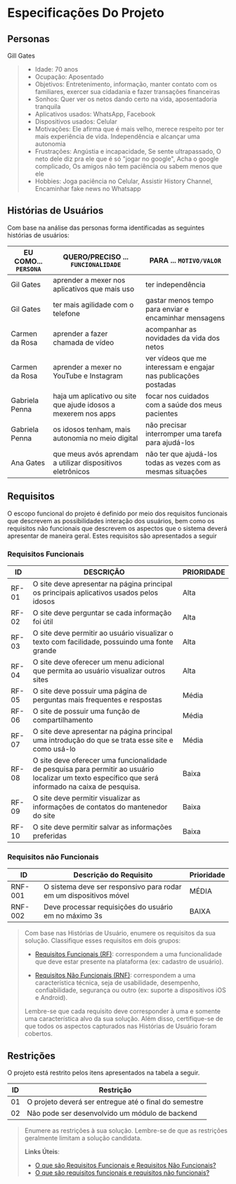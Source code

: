 # Especificações Do Projeto


## Personas

Gill Gates
>- Idade: 
 >70 anos 
>- Ocupação: 
 >Aposentado
>- Objetivos: 
 >Entretenimento, 
 >informação, 
 >manter contato com os familiares, 
 >exercer sua cidadania e fazer transações financeiras
>- Sonhos: 
 >Quer ver os netos dando certo na vida, 
 >aposentadoria tranquila
>- Aplicativos usados: 
 >WhatsApp, 
 >Facebook
>- Dispositivos usados: 
 >Celular
>- Motivações: 
 >Ele afirma que é mais velho, merece respeito por ter mais experiência de vida.
>Independência e alcançar uma autonomia
>- Frustrações:
 >Angústia e incapacidade, 
 >Se sente ultrapassado,
 >O neto dele diz pra ele que é só "jogar no google",
 >Acha o google complicado, 
 >Os amigos não tem paciência ou sabem menos que ele
>- Hobbies: 
 >Joga paciência no Celular,
 >Assistir History Channel,
 >Encaminhar fake news no Whatsapp




## Histórias de Usuários

Com base na análise das personas forma identificadas as seguintes histórias de usuários:

|EU COMO... `PERSONA`| QUERO/PRECISO ... `FUNCIONALIDADE`                             |PARA ... `MOTIVO/VALOR`                                              |
|--------------------|----------------------------------------------------------------|---------------------------------------------------------------------|
|Gil Gates           | aprender a mexer nos aplicativos que mais uso                  | ter independência                                                   |
|Gil Gates           | ter mais agilidade com o telefone                              | gastar menos tempo para enviar e encaminhar mensagens               |
|Carmen da Rosa      | aprender a fazer chamada de vídeo                              | acompanhar as novidades da vida dos netos                           |
|Carmen da Rosa      | aprender a mexer no YouTube e Instagram                        | ver vídeos que me interessam e engajar nas publicações postadas     |
|Gabriela Penna      | haja um aplicativo ou site que ajude idosos a mexerem nos apps |  focar nos cuidados com a saúde dos meus pacientes                  |
|Gabriela Penna      | os idosos tenham, mais autonomia no meio digital               |  não precisar interromper uma tarefa para ajudá-los                 |
|Ana Gates           | que meus avós aprendam a utilizar dispositivos eletrônicos     |  não ter que ajudá-los todas as vezes com as mesmas situações       |



## Requisitos

O escopo funcional do projeto é definido por meio dos requisitos funcionais que descrevem as possibilidades interação dos usuários, bem como os requisitos não funcionais que descrevem os aspectos que o sistema deverá apresentar de maneira geral. Estes requisitos são apresentados a seguir

### Requisitos Funcionais

|  ID  | DESCRIÇÃO                                                                                                                                        |PRIORIDADE |
|------|----------------------------------------------------------------------------------------------------------------------------------------------------|------|
|RF-01 |O site deve apresentar na página principal os principais aplicativos usados pelos idosos                                                            |Alta  | 
|RF-02 |O site deve perguntar se cada informação foi útil                                                                                                   |Alta  |
|RF-03 |O site deve permitir ao usuário visualizar o texto com facilidade, possuindo uma fonte grande                                                       |Alta  |
|RF-04 |O site deve oferecer um menu adicional que permita ao usuário visualizar outros sites                                                               |Alta  |
|RF-05 |O site deve possuir uma página de perguntas mais frequentes e respostas                                                                             |Média |
|RF-06 |O site de possuir uma função de compartilhamento                                                                                                    |Média |
|RF-07 |O site deve apresentar na página principal uma introdução do que se trata esse site e como usá-lo                                                   |Média |
|RF-08 |O site deve oferecer uma funcionalidade de pesquisa para permitir ao usuário localizar um texto específico que será informado na caixa de pesquisa. |Baixa |
|RF-09 |O site deve permitir visualizar as informações de contatos do mantenedor do site                                                                    |Baixa |
|RF-10 |O site deve permitir salvar as informações preferidas                                                                                               |Baixa |




### Requisitos não Funcionais

|ID     | Descrição do Requisito  |Prioridade |
|-------|-------------------------|----|
|RNF-001| O sistema deve ser responsivo para rodar em um dispositivos móvel | MÉDIA | 
|RNF-002| Deve processar requisições do usuário em no máximo 3s |  BAIXA | 

> Com base nas Histórias de Usuário, enumere os requisitos da sua
> solução. Classifique esses requisitos em dois grupos:
>
> - [Requisitos Funcionais
>   (RF)](https://pt.wikipedia.org/wiki/Requisito_funcional):
>   correspondem a uma funcionalidade que deve estar presente na
>   plataforma (ex: cadastro de usuário).
>
> - [Requisitos Não Funcionais
>   (RNF)](https://pt.wikipedia.org/wiki/Requisito_n%C3%A3o_funcional):
>   correspondem a uma característica técnica, seja de usabilidade,
>   desempenho, confiabilidade, segurança ou outro (ex: suporte a
>   dispositivos iOS e Android).
>
> Lembre-se que cada requisito deve corresponder à uma e somente uma
> característica alvo da sua solução. Além disso, certifique-se de que
> todos os aspectos capturados nas Histórias de Usuário foram cobertos.

## Restrições

O projeto está restrito pelos itens apresentados na tabela a seguir.

|ID| Restrição                                             |
|--|-------------------------------------------------------|
|01| O projeto deverá ser entregue até o final do semestre |
|02| Não pode ser desenvolvido um módulo de backend        |


> Enumere as restrições à sua solução. Lembre-se de que as restrições
> geralmente limitam a solução candidata.
> 
> **Links Úteis**:
> - [O que são Requisitos Funcionais e Requisitos Não Funcionais?](https://codificar.com.br/requisitos-funcionais-nao-funcionais/)
> - [O que são requisitos funcionais e requisitos não funcionais?](https://analisederequisitos.com.br/requisitos-funcionais-e-requisitos-nao-funcionais-o-que-sao/)
